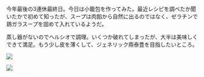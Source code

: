 今年最後の3連休最終日。今日は小籠包を作ってみた。最近レシピを調べたか聞いたかで初めて知ったが、スープは肉餡から自然に出るのではなく、ゼラチンで鶏ガラスープを固めて入れているようだ。

蒸し器がないのでヘルシオで調理。いくつか破れてしまったが、大半は美味しくできて満足。もう少し皮を薄くして、ジェネリック鼎泰豊を目指したいところ。

![](https://photos.apkas.net/medium/202411/20241104-190305.webp)

![](https://photos.apkas.net/medium/202411/20241104-190607.webp)
